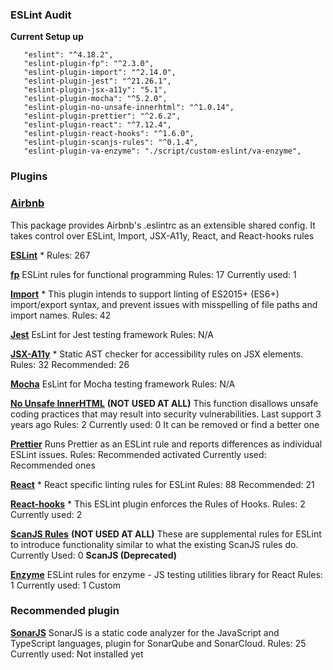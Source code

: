 ### ESLint Audit

**Current Setup up**

```
   "eslint": "^4.18.2",
   "eslint-plugin-fp": "^2.3.0",
   "eslint-plugin-import": "^2.14.0",
   "eslint-plugin-jest": "^21.26.1",
   "eslint-plugin-jsx-a11y": "5.1",
   "eslint-plugin-mocha": "^5.2.0",
   "eslint-plugin-no-unsafe-innerhtml": "^1.0.14",
   "eslint-plugin-prettier": "^2.6.2",
   "eslint-plugin-react": "^7.12.4",
   "eslint-plugin-react-hooks": "^1.6.0",
   "eslint-plugin-scanjs-rules": "^0.1.4",
   "eslint-plugin-va-enzyme": "./script/custom-eslint/va-enzyme",
```

### Plugins

### [Airbnb](https://github.com/airbnb/javascript)

This package provides Airbnb's .eslintrc as an extensible shared config.
It takes control over ESLint, Import, JSX-A11y, React, and React-hooks rules

**[ESLint](https://eslint.org/docs/rules/)** \*
Rules: 267

**[fp](https://github.com/jfmengels/eslint-plugin-fp)**
ESLint rules for functional programming
Rules: 17
Currently used: 1

**[Import](https://github.com/benmosher/eslint-plugin-import)** \*
This plugin intends to support linting of ES2015+ (ES6+) import/export syntax, and prevent issues with misspelling of file paths and import names.
Rules: 42

**[Jest](https://github.com/jest-community/eslint-plugin-jest)**
EsLint for Jest testing framework
Rules: N/A

**[JSX-A11y](https://www.npmjs.com/package/eslint-plugin-jsx-a11y)** \*
Static AST checker for accessibility rules on JSX elements.
Rules: 32
Recommended: 26

**[Mocha](https://github.com/lo1tuma/eslint-plugin-mocha)**
EsLint for Mocha testing framework
Rules: N/A

**[No Unsafe InnerHTML](https://npm.taobao.org/package/eslint-plugin-no-unsafe-innerhtml)** **(NOT USED AT ALL)**
This function disallows unsafe coding practices that may result into security vulnerabilities.
Last support 3 years ago
Rules: 2
Currently used: 0
It can be removed or find a better one

**[Prettier](https://github.com/prettier/eslint-plugin-prettier)**
Runs Prettier as an ESLint rule and reports differences as individual ESLint issues.
Rules: Recommended activated
Currently used: Recommended ones

**[React](https://github.com/yannickcr/eslint-plugin-react)** \*
React specific linting rules for ESLint
Rules: 88
Recommended: 21

**[React-hooks](https://github.com/facebook/react/tree/master/packages/eslint-plugin-react-hooks)** \*
This ESLint plugin enforces the Rules of Hooks.
Rules: 2
Currently used: 2

**[ScanJS Rules](https://github.com/mozfreddyb/eslint-plugin-scanjs-rules)** **(NOT USED AT ALL)**
These are supplemental rules for ESLint to introduce functionality similar to what the existing ScanJS rules do.
Currently Used: 0
**ScanJS (Deprecated)**

**[Enzyme](https://github.com/giamir/eslint-plugin-enzyme)**
ESLint rules for enzyme - JS testing utilities library for React
Rules: 1
Currently used: 1 Custom

### Recommended plugin

**[SonarJS](https://github.com/SonarSource/eslint-plugin-sonarjs)**
SonarJS is a static code analyzer for the JavaScript and TypeScript languages, plugin for SonarQube and SonarCloud.
Rules: 25
Currently used: Not installed yet
